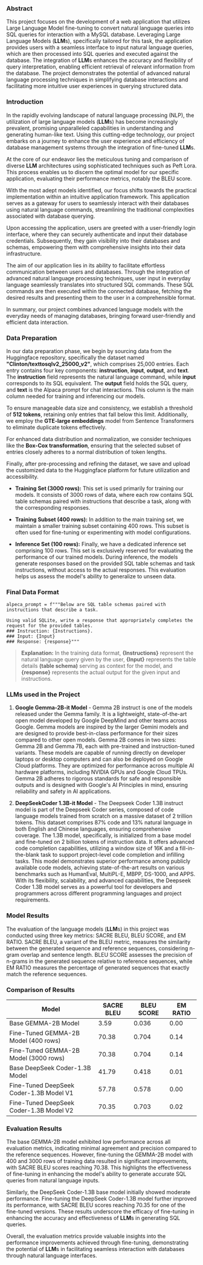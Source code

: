 ### Abstract

This project focuses on the development of a web application that
utilizes Large Language Model fine-tuning to convert natural language
queries into SQL queries for interaction with a MySQL database.
Leveraging Large Language Models (**LLM**s), specifically tailored for this
task, the application provides users with a seamless interface to input
natural language queries, which are then processed into SQL queries and
executed against the database. The integration of **LLM**s enhances the
accuracy and flexibility of query interpretation, enabling efficient
retrieval of relevant information from the database. The project
demonstrates the potential of advanced natural language processing
techniques in simplifying database interactions and facilitating more
intuitive user experiences in querying structured data.

### Introduction

In the rapidly evolving landscape of natural language processing (NLP),
the utilization of large language models (**LLM**s) has become increasingly
prevalent, promising unparalleled capabilities in understanding and
generating human-like text. Using this cutting-edge technology, our
project embarks on a journey to enhance the user experience and
efficiency of database management systems through the integration of
fine-tuned **LLM**s.

At the core of our endeavor lies the meticulous tuning and comparison of
diverse **LLM** architectures using sophisticated techniques such as Peft
Lora. This process enables us to discern the optimal model for our
specific application, evaluating their performance metrics, notably the
BLEU score.

With the most adept models identified, our focus shifts towards the
practical implementation within an intuitive application framework. This
application serves as a gateway for users to seamlessly interact with
their databases using natural language commands, streamlining the
traditional complexities associated with database querying.

Upon accessing the application, users are greeted with a user-friendly
login interface, where they can securely authenticate and input their
database credentials. Subsequently, they gain visibility into their
databases and schemas, empowering them with comprehensive insights into
their data infrastructure.

The aim of our application lies in its ability to facilitate effortless
communication between users and databases. Through the integration of
advanced natural language processing techniques, user input in everyday
language seamlessly translates into structured SQL commands. These SQL
commands are then executed within the connected database, fetching the
desired results and presenting them to the user in a comprehensible
format.

In summary, our project combines advanced language models with the
everyday needs of managing databases, bringing forward user-friendly and
efficient data interaction.

### Data Preparation

In our data preparation phase, we begin by sourcing data from the
Huggingface repository, specifically the dataset named
**\"Clinton/texttosqlv2_25000_v2\"**, which comprises 25,000 entries.
Each entry contains four key components: **instruction**, **input**,
**output**, and **text**. The **instruction** field represents the
natural language command, while **input** corresponds to its SQL
equivalent. The **output** field holds the SQL query, and **text** is
the Alpaca prompt for chat interactions. This column is the main column
needed for training and inferencing our models.

To ensure manageable data size and consistency, we establish a threshold
of **512 tokens**, retaining only entries that fall below this limit.
Additionally, we employ the **GTE-large embeddings** model from Sentence
Transformers to eliminate duplicate tokens effectively.

For enhanced data distribution and normalization, we consider techniques
like the **Box-Cox transformation**, ensuring that the selected subset
of entries closely adheres to a normal distribution of token lengths.

Finally, after pre-processing and refining the dataset, we save and
upload the customized data to the Huggingface platform for future
utilization and accessibility.

- **Training Set (3000 rows):** This set is used primarily for training
our models. It consists of 3000 rows of data, where each row contains
SQL table schemas paired with instructions that describe a task, along
with the corresponding responses.

- **Training Subset (400 rows):** In addition to the main training set, we
maintain a smaller training subset containing 400 rows. This subset is
often used for fine-tuning or experimenting with model configurations.

- **Inference Set (100 rows):** Finally, we have a dedicated inference set
comprising 100 rows. This set is exclusively reserved for evaluating the
performance of our trained models. During inference, the models generate
responses based on the provided SQL table schemas and task instructions,
without access to the actual responses. This evaluation helps us assess
the model's ability to generalize to unseen data.

### Final Data Format

    alpeca_prompt = f"""Below are SQL table schemas paired with instructions that describe a task.

    Using valid SQLite, write a response that appropriately completes the request for the provided tables. 
    ### Instruction: {Instructions}. 
    ### Input: {Input}
    ### Response: {response}"""

>**Explanation:** In the training data format, **{Instructions}** represent the natural language query given by the user, **{Input}** represents the table details **(table schema)** serving as context for the model, and **{response}** represents the actual output for the given input and instructions.

### ****LLM****s used in the Project

1. **Google Gemma-2B-it Model** - Gemma 2B instruct is one of the models
released under the Gemma family. It is a lightweight, state-of-the-art
open model developed by Google DeepMind and other teams across Google.
Gemma models are inspired by the larger Gemini models and are designed
to provide best-in-class performance for their sizes compared to other
open models. Gemma 2B comes in two sizes: Gemma 2B and Gemma 7B, each
with pre-trained and instruction-tuned variants. These models are
capable of running directly on developer laptops or desktop computers
and can also be deployed on Google Cloud platforms. They are optimized
for performance across multiple AI hardware platforms, including NVIDIA
GPUs and Google Cloud TPUs. Gemma 2B adheres to rigorous standards for
safe and responsible outputs and is designed with Google's AI Principles
in mind, ensuring reliability and safety in AI applications.

2. **DeepSeekCoder 1.3B-it Model** - The Deepseek Coder 1.3B instruct
model is part of the Deepseek Coder series, composed of code language
models trained from scratch on a massive dataset of 2 trillion tokens.
This dataset comprises 87% code and 13% natural language in both English
and Chinese languages, ensuring comprehensive coverage. The 1.3B model,
specifically, is initialized from a base model and fine-tuned on 2
billion tokens of instruction data. It offers advanced code completion
capabilities, utilizing a window size of 16K and a fill-in-the-blank
task to support project-level code completion and infilling tasks. This
model demonstrates superior performance among publicly available code
models, achieving state-of-the-art results on various benchmarks such as
HumanEval, MultiPL-E, MBPP, DS-1000, and APPS. With its flexibility,
scalability, and advanced capabilities, the Deepseek Coder 1.3B model
serves as a powerful tool for developers and programmers across
different programming languages and project requirements.

### Model Results

The evaluation of the language models (**LLM**s) in this project was
conducted using three key metrics: SACRE BLEU, BLEU SCORE, and EM RATIO.
SACRE BLEU, a variant of the BLEU metric, measures the similarity
between the generated sequence and reference sequences, considering
n-gram overlap and sentence length. BLEU SCORE assesses the precision of
n-grams in the generated sequence relative to reference sequences, while
EM RATIO measures the percentage of generated sequences that exactly
match the reference sequences.

### Comparison of Results

| Model                                   | SACRE BLEU | BLEU SCORE | EM RATIO |
|-----------------------------------------|------------|------------|----------|
| Base GEMMA-2B Model                     | 3.59       | 0.036      | 0.00     |
| Fine-Tuned GEMMA-2B Model (400 rows)    | 70.38      | 0.704      | 0.14     |
| Fine-Tuned GEMMA-2B Model (3000 rows)   | 70.38      | 0.704      | 0.14     |
| Base DeepSeek Coder-1.3B Model          | 41.79      | 0.418      | 0.01     |
| Fine-Tuned DeepSeek Coder-1.3B Model V1 | 57.78      | 0.578      | 0.00     |
| Fine-Tuned DeepSeek Coder-1.3B Model V2 | 70.35      | 0.703      | 0.02     |


### Evaluation Results

The base GEMMA-2B model exhibited low performance across all evaluation
metrics, indicating minimal agreement and precision compared to the
reference sequences. However, fine-tuning the GEMMA-2B model with 400
and 3000 rows of training data resulted in significant improvements,
with SACRE BLEU scores reaching 70.38. This highlights the effectiveness
of fine-tuning in enhancing the model's ability to generate accurate SQL
queries from natural language inputs.

Similarly, the DeepSeek Coder-1.3B base model initially showed moderate
performance. Fine-tuning the DeepSeek Coder-1.3B model further improved
its performance, with SACRE BLEU scores reaching 70.35 for one of the
fine-tuned versions. These results underscore the efficacy of
fine-tuning in enhancing the accuracy and effectiveness of **LLM**s in
generating SQL queries.

Overall, the evaluation metrics provide valuable insights into the
performance improvements achieved through fine-tuning, demonstrating the
potential of **LLM**s in facilitating seamless interaction with databases
through natural language interfaces.


